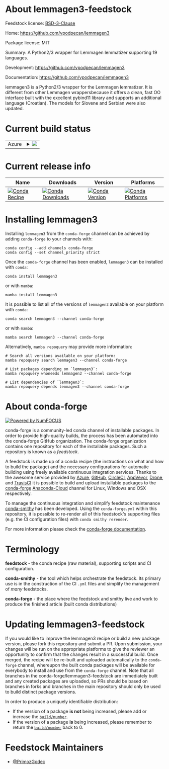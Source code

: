 About lemmagen3-feedstock
=========================

Feedstock license: [BSD-3-Clause](https://github.com/conda-forge/lemmagen3-feedstock/blob/main/LICENSE.txt)

Home: https://github.com/vpodpecan/lemmagen3

Package license: MIT

Summary: A Python2/3 wrapper for Lemmagen lemmatizer supporting 19 languages.

Development: https://github.com/vpodpecan/lemmagen3

Documentation: https://github.com/vpodpecan/lemmagen3

lemmagen3 is a Python2/3 wrapper for the Lemmagen lemmatizer.
It is different from other Lemmagen wrappersbecause it offers a clean, fast OO interface built
with the excellent pybind11 library and supports an additional language (Croatian).
The models for Slovene and Serbian were also updated.


Current build status
====================


<table>
    
  <tr>
    <td>Azure</td>
    <td>
      <details>
        <summary>
          <a href="https://dev.azure.com/conda-forge/feedstock-builds/_build/latest?definitionId=13692&branchName=main">
            <img src="https://dev.azure.com/conda-forge/feedstock-builds/_apis/build/status/lemmagen3-feedstock?branchName=main">
          </a>
        </summary>
        <table>
          <thead><tr><th>Variant</th><th>Status</th></tr></thead>
          <tbody><tr>
              <td>linux_64_python3.10.____cpython</td>
              <td>
                <a href="https://dev.azure.com/conda-forge/feedstock-builds/_build/latest?definitionId=13692&branchName=main">
                  <img src="https://dev.azure.com/conda-forge/feedstock-builds/_apis/build/status/lemmagen3-feedstock?branchName=main&jobName=linux&configuration=linux%20linux_64_python3.10.____cpython" alt="variant">
                </a>
              </td>
            </tr><tr>
              <td>linux_64_python3.11.____cpython</td>
              <td>
                <a href="https://dev.azure.com/conda-forge/feedstock-builds/_build/latest?definitionId=13692&branchName=main">
                  <img src="https://dev.azure.com/conda-forge/feedstock-builds/_apis/build/status/lemmagen3-feedstock?branchName=main&jobName=linux&configuration=linux%20linux_64_python3.11.____cpython" alt="variant">
                </a>
              </td>
            </tr><tr>
              <td>linux_64_python3.12.____cpython</td>
              <td>
                <a href="https://dev.azure.com/conda-forge/feedstock-builds/_build/latest?definitionId=13692&branchName=main">
                  <img src="https://dev.azure.com/conda-forge/feedstock-builds/_apis/build/status/lemmagen3-feedstock?branchName=main&jobName=linux&configuration=linux%20linux_64_python3.12.____cpython" alt="variant">
                </a>
              </td>
            </tr><tr>
              <td>linux_64_python3.8.____cpython</td>
              <td>
                <a href="https://dev.azure.com/conda-forge/feedstock-builds/_build/latest?definitionId=13692&branchName=main">
                  <img src="https://dev.azure.com/conda-forge/feedstock-builds/_apis/build/status/lemmagen3-feedstock?branchName=main&jobName=linux&configuration=linux%20linux_64_python3.8.____cpython" alt="variant">
                </a>
              </td>
            </tr><tr>
              <td>linux_64_python3.9.____73_pypy</td>
              <td>
                <a href="https://dev.azure.com/conda-forge/feedstock-builds/_build/latest?definitionId=13692&branchName=main">
                  <img src="https://dev.azure.com/conda-forge/feedstock-builds/_apis/build/status/lemmagen3-feedstock?branchName=main&jobName=linux&configuration=linux%20linux_64_python3.9.____73_pypy" alt="variant">
                </a>
              </td>
            </tr><tr>
              <td>linux_64_python3.9.____cpython</td>
              <td>
                <a href="https://dev.azure.com/conda-forge/feedstock-builds/_build/latest?definitionId=13692&branchName=main">
                  <img src="https://dev.azure.com/conda-forge/feedstock-builds/_apis/build/status/lemmagen3-feedstock?branchName=main&jobName=linux&configuration=linux%20linux_64_python3.9.____cpython" alt="variant">
                </a>
              </td>
            </tr><tr>
              <td>osx_64_python3.10.____cpython</td>
              <td>
                <a href="https://dev.azure.com/conda-forge/feedstock-builds/_build/latest?definitionId=13692&branchName=main">
                  <img src="https://dev.azure.com/conda-forge/feedstock-builds/_apis/build/status/lemmagen3-feedstock?branchName=main&jobName=osx&configuration=osx%20osx_64_python3.10.____cpython" alt="variant">
                </a>
              </td>
            </tr><tr>
              <td>osx_64_python3.11.____cpython</td>
              <td>
                <a href="https://dev.azure.com/conda-forge/feedstock-builds/_build/latest?definitionId=13692&branchName=main">
                  <img src="https://dev.azure.com/conda-forge/feedstock-builds/_apis/build/status/lemmagen3-feedstock?branchName=main&jobName=osx&configuration=osx%20osx_64_python3.11.____cpython" alt="variant">
                </a>
              </td>
            </tr><tr>
              <td>osx_64_python3.12.____cpython</td>
              <td>
                <a href="https://dev.azure.com/conda-forge/feedstock-builds/_build/latest?definitionId=13692&branchName=main">
                  <img src="https://dev.azure.com/conda-forge/feedstock-builds/_apis/build/status/lemmagen3-feedstock?branchName=main&jobName=osx&configuration=osx%20osx_64_python3.12.____cpython" alt="variant">
                </a>
              </td>
            </tr><tr>
              <td>osx_64_python3.8.____cpython</td>
              <td>
                <a href="https://dev.azure.com/conda-forge/feedstock-builds/_build/latest?definitionId=13692&branchName=main">
                  <img src="https://dev.azure.com/conda-forge/feedstock-builds/_apis/build/status/lemmagen3-feedstock?branchName=main&jobName=osx&configuration=osx%20osx_64_python3.8.____cpython" alt="variant">
                </a>
              </td>
            </tr><tr>
              <td>osx_64_python3.9.____73_pypy</td>
              <td>
                <a href="https://dev.azure.com/conda-forge/feedstock-builds/_build/latest?definitionId=13692&branchName=main">
                  <img src="https://dev.azure.com/conda-forge/feedstock-builds/_apis/build/status/lemmagen3-feedstock?branchName=main&jobName=osx&configuration=osx%20osx_64_python3.9.____73_pypy" alt="variant">
                </a>
              </td>
            </tr><tr>
              <td>osx_64_python3.9.____cpython</td>
              <td>
                <a href="https://dev.azure.com/conda-forge/feedstock-builds/_build/latest?definitionId=13692&branchName=main">
                  <img src="https://dev.azure.com/conda-forge/feedstock-builds/_apis/build/status/lemmagen3-feedstock?branchName=main&jobName=osx&configuration=osx%20osx_64_python3.9.____cpython" alt="variant">
                </a>
              </td>
            </tr><tr>
              <td>win_64_python3.10.____cpython</td>
              <td>
                <a href="https://dev.azure.com/conda-forge/feedstock-builds/_build/latest?definitionId=13692&branchName=main">
                  <img src="https://dev.azure.com/conda-forge/feedstock-builds/_apis/build/status/lemmagen3-feedstock?branchName=main&jobName=win&configuration=win%20win_64_python3.10.____cpython" alt="variant">
                </a>
              </td>
            </tr><tr>
              <td>win_64_python3.11.____cpython</td>
              <td>
                <a href="https://dev.azure.com/conda-forge/feedstock-builds/_build/latest?definitionId=13692&branchName=main">
                  <img src="https://dev.azure.com/conda-forge/feedstock-builds/_apis/build/status/lemmagen3-feedstock?branchName=main&jobName=win&configuration=win%20win_64_python3.11.____cpython" alt="variant">
                </a>
              </td>
            </tr><tr>
              <td>win_64_python3.12.____cpython</td>
              <td>
                <a href="https://dev.azure.com/conda-forge/feedstock-builds/_build/latest?definitionId=13692&branchName=main">
                  <img src="https://dev.azure.com/conda-forge/feedstock-builds/_apis/build/status/lemmagen3-feedstock?branchName=main&jobName=win&configuration=win%20win_64_python3.12.____cpython" alt="variant">
                </a>
              </td>
            </tr><tr>
              <td>win_64_python3.8.____cpython</td>
              <td>
                <a href="https://dev.azure.com/conda-forge/feedstock-builds/_build/latest?definitionId=13692&branchName=main">
                  <img src="https://dev.azure.com/conda-forge/feedstock-builds/_apis/build/status/lemmagen3-feedstock?branchName=main&jobName=win&configuration=win%20win_64_python3.8.____cpython" alt="variant">
                </a>
              </td>
            </tr><tr>
              <td>win_64_python3.9.____73_pypy</td>
              <td>
                <a href="https://dev.azure.com/conda-forge/feedstock-builds/_build/latest?definitionId=13692&branchName=main">
                  <img src="https://dev.azure.com/conda-forge/feedstock-builds/_apis/build/status/lemmagen3-feedstock?branchName=main&jobName=win&configuration=win%20win_64_python3.9.____73_pypy" alt="variant">
                </a>
              </td>
            </tr><tr>
              <td>win_64_python3.9.____cpython</td>
              <td>
                <a href="https://dev.azure.com/conda-forge/feedstock-builds/_build/latest?definitionId=13692&branchName=main">
                  <img src="https://dev.azure.com/conda-forge/feedstock-builds/_apis/build/status/lemmagen3-feedstock?branchName=main&jobName=win&configuration=win%20win_64_python3.9.____cpython" alt="variant">
                </a>
              </td>
            </tr>
          </tbody>
        </table>
      </details>
    </td>
  </tr>
</table>

Current release info
====================

| Name | Downloads | Version | Platforms |
| --- | --- | --- | --- |
| [![Conda Recipe](https://img.shields.io/badge/recipe-lemmagen3-green.svg)](https://anaconda.org/conda-forge/lemmagen3) | [![Conda Downloads](https://img.shields.io/conda/dn/conda-forge/lemmagen3.svg)](https://anaconda.org/conda-forge/lemmagen3) | [![Conda Version](https://img.shields.io/conda/vn/conda-forge/lemmagen3.svg)](https://anaconda.org/conda-forge/lemmagen3) | [![Conda Platforms](https://img.shields.io/conda/pn/conda-forge/lemmagen3.svg)](https://anaconda.org/conda-forge/lemmagen3) |

Installing lemmagen3
====================

Installing `lemmagen3` from the `conda-forge` channel can be achieved by adding `conda-forge` to your channels with:

```
conda config --add channels conda-forge
conda config --set channel_priority strict
```

Once the `conda-forge` channel has been enabled, `lemmagen3` can be installed with `conda`:

```
conda install lemmagen3
```

or with `mamba`:

```
mamba install lemmagen3
```

It is possible to list all of the versions of `lemmagen3` available on your platform with `conda`:

```
conda search lemmagen3 --channel conda-forge
```

or with `mamba`:

```
mamba search lemmagen3 --channel conda-forge
```

Alternatively, `mamba repoquery` may provide more information:

```
# Search all versions available on your platform:
mamba repoquery search lemmagen3 --channel conda-forge

# List packages depending on `lemmagen3`:
mamba repoquery whoneeds lemmagen3 --channel conda-forge

# List dependencies of `lemmagen3`:
mamba repoquery depends lemmagen3 --channel conda-forge
```


About conda-forge
=================

[![Powered by
NumFOCUS](https://img.shields.io/badge/powered%20by-NumFOCUS-orange.svg?style=flat&colorA=E1523D&colorB=007D8A)](https://numfocus.org)

conda-forge is a community-led conda channel of installable packages.
In order to provide high-quality builds, the process has been automated into the
conda-forge GitHub organization. The conda-forge organization contains one repository
for each of the installable packages. Such a repository is known as a *feedstock*.

A feedstock is made up of a conda recipe (the instructions on what and how to build
the package) and the necessary configurations for automatic building using freely
available continuous integration services. Thanks to the awesome service provided by
[Azure](https://azure.microsoft.com/en-us/services/devops/), [GitHub](https://github.com/),
[CircleCI](https://circleci.com/), [AppVeyor](https://www.appveyor.com/),
[Drone](https://cloud.drone.io/welcome), and [TravisCI](https://travis-ci.com/)
it is possible to build and upload installable packages to the
[conda-forge](https://anaconda.org/conda-forge) [Anaconda-Cloud](https://anaconda.org/)
channel for Linux, Windows and OSX respectively.

To manage the continuous integration and simplify feedstock maintenance
[conda-smithy](https://github.com/conda-forge/conda-smithy) has been developed.
Using the ``conda-forge.yml`` within this repository, it is possible to re-render all of
this feedstock's supporting files (e.g. the CI configuration files) with ``conda smithy rerender``.

For more information please check the [conda-forge documentation](https://conda-forge.org/docs/).

Terminology
===========

**feedstock** - the conda recipe (raw material), supporting scripts and CI configuration.

**conda-smithy** - the tool which helps orchestrate the feedstock.
                   Its primary use is in the construction of the CI ``.yml`` files
                   and simplify the management of *many* feedstocks.

**conda-forge** - the place where the feedstock and smithy live and work to
                  produce the finished article (built conda distributions)


Updating lemmagen3-feedstock
============================

If you would like to improve the lemmagen3 recipe or build a new
package version, please fork this repository and submit a PR. Upon submission,
your changes will be run on the appropriate platforms to give the reviewer an
opportunity to confirm that the changes result in a successful build. Once
merged, the recipe will be re-built and uploaded automatically to the
`conda-forge` channel, whereupon the built conda packages will be available for
everybody to install and use from the `conda-forge` channel.
Note that all branches in the conda-forge/lemmagen3-feedstock are
immediately built and any created packages are uploaded, so PRs should be based
on branches in forks and branches in the main repository should only be used to
build distinct package versions.

In order to produce a uniquely identifiable distribution:
 * If the version of a package **is not** being increased, please add or increase
   the [``build/number``](https://docs.conda.io/projects/conda-build/en/latest/resources/define-metadata.html#build-number-and-string).
 * If the version of a package **is** being increased, please remember to return
   the [``build/number``](https://docs.conda.io/projects/conda-build/en/latest/resources/define-metadata.html#build-number-and-string)
   back to 0.

Feedstock Maintainers
=====================

* [@PrimozGodec](https://github.com/PrimozGodec/)

